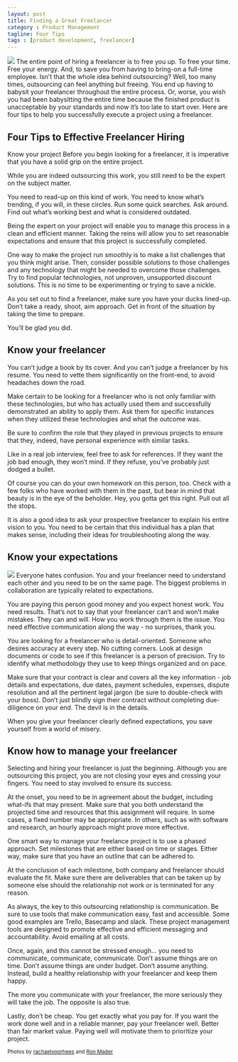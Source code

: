 ```yaml
---
layout: post
title: Finding a Great Freelancer
category : Product Management
tagline: Four Tips
tags : [product development, freelancer]
---
```


<img class="post_image_tall" src="{{ BASE_PATH }}/images/tips.jpg" />
The entire point of hiring a freelancer is to free you up. To free your time.  Free your energy.  And, to save you from having to bring-on a full-time employee.  Isn’t that the whole idea behind outsourcing?  Well, too many times, outsourcing can feel anything but freeing.  You end up having to babysit your freelancer throughout the entire process.  Or, worse, you wish you had been babysitting the entire time because the finished product is unacceptable by your standards and now it’s too late to start over. Here are four tips to help you successfully execute a project using a freelancer.


Four Tips to Effective Freelancer Hiring
-------


Know your project  Before you begin looking for a freelancer, it is imperative that you have a solid grip on the entire project.  


While you are indeed outsourcing this work, you still need to be the expert on the subject matter.  


You need to read-up on this kind of work.  You need to know what’s trending, if you will, in these circles.  Run some quick searches.  Ask around.  Find out what’s working best and what is considered outdated.  



Being the expert on your project will enable you to manage this process in a clean and efficient manner.  Taking the reins will allow you to set reasonable expectations and ensure that this project is successfully completed.  
	
One way to make the project run smoothly is to make a list challenges that you think might arise.  Then, consider possible solutions to those challenges and any technology that might be needed to overcome those challenges.  Try to find popular technologies, not unproven, unsupported discount solutions.  This is no time to be experimenting or trying to save a nickle. 


As you set out to find a freelancer, make sure you have your ducks lined-up.  Don’t take a ready, shoot, aim approach.  Get in front of the situation by taking the time to prepare.


You’ll be glad you did. 


Know your freelancer 
---------

You can’t judge a book by its cover.  And you can’t judge a freelancer by his resume. You need to vette them significantly on the front-end, to avoid headaches down the road.


Make certain to be looking for a freelancer who is not only familiar with these technologies, but who has actually used them and successfully demonstrated an ability to apply them.  Ask them for specific instances when they utilized these technologies and what the outcome was. 


Be sure to confirm the role that they played in previous projects to ensure that they, indeed, have personal experience with similar tasks.  


Like in a real job interview, feel free to ask for references.  If they want the job bad enough, they won’t mind.  If they refuse, you’ve probably just dodged a bullet. 


Of course you can do your own homework on this person, too.  Check with a few folks who have worked with them in the past, but bear in mind that beauty is in the eye of the beholder.  Hey, you gotta get this right.  Pull out all the stops.  


It is also a good idea to ask your prospective freelancer to explain his entire vision to you.  You need to be certain that this individual has a plan that makes sense, including their ideas for troubleshooting along the way. 


Know your expectations  
---------

<img class="post_image_tall" src="{{ BASE_PATH }}/images/expectations.jpg" />
Everyone hates confusion.  You and your freelancer need to understand each other and you need to be on the same page.  The biggest problems in collaboration are typically related to expectations. 


You are paying this person good money and you expect honest work.  You need results.  That’s not to say that your freelancer can’t and won’t make mistakes.  They can and will.  How you work through them is the issue.  You need effective communication along the way - no surprises, thank you.  


You are looking for a freelancer who is detail-oriented.  Someone who desires accuracy at every step.  No cutting corners.  Look at design documents or code to see if this freelancer is a person of precision.  Try to identify what methodology they use to keep things organized and on pace.


Make sure that your contract is clear and covers all the key information - job details and expectations, due dates, payment schedules, expenses, dispute resolution and all the pertinent legal jargon (be sure to double-check with your boss).  Don’t just blindly sign their contract without completing due-diligence on your end.  The devil is in the details. 


When you give your freelancer clearly defined expectations, you save yourself from a world of misery.

Know how to manage your freelancer
--------

Selecting and hiring your freelancer is just the beginning.  Although you are outsourcing this project, you are not closing your eyes and crossing your fingers. You need to stay involved to ensure its success.  


At the onset, you need to be in agreement about the budget, including what-ifs that may present.  Make sure that you both understand the projected time and resources that this assignment will require.  In some cases, a fixed number may be appropriate.  In others, such as with software and research, an hourly approach might prove more effective.


One smart way to manage your freelance project is to use a phased approach.  Set milestones that are either based on time or stages.  Either way, make sure that you have an outline that can be adhered to.  


At the conclusion of each milestone, both company and freelancer should evaluate the fit. Make sure there are deliverables that can be taken up by someone else should the relationship not work or is terminated for any reason. 


As always, the key to this outsourcing relationship is communication.  Be sure to use tools that make communication easy, fast and accessible.  Some good examples are Trello, Basecamp and slack. These project management tools are designed to promote effective and efficient messaging and accountability.  Avoid emailing at all costs. 


Once, again, and this cannot be stressed enough… you need to communicate, communicate, communicate.  Don’t assume things are on time.  Don’t assume things are under budget.  Don’t assume anything.  Instead, build a healthy relationship with your freelancer and keep them happy.


The more you communicate with your freelancer, the more seriously they will take the job.  The opposite is also true.  


Lastly, don’t be cheap. You get exactly what you pay for.  If you want the work done well and in a reliable manner, pay your freelancer well. Better than fair market value. Paying well will motivate them to prioritize your project.

<small>Photos by <a href="https://www.flickr.com/photos/rachaelvoorhees/">rachaelvoorhees</a> and <a href="https://www.flickr.com/photos/planeta/">Ron Mader</a></small>




